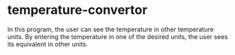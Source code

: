 # temperature-convertor
In this program, the user can see the temperature in other temperature units. By entering the temperature in one of the desired units, the user sees its equivalent in other units.

